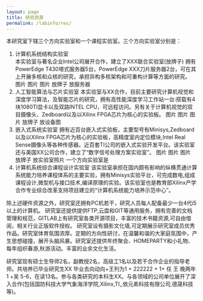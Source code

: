 ```yaml
---
layout: page
title: 研究资源
permalink: /labinfo/res/
---
```

本研究室下辖三个方向实验室和一个课程实验室。三个方向实验室分别是：   
1. 计算机系统结构实验室         
本实验室与著名企业Intel公司展开合作，建立了XXX联合实验室(放牌子)  拥有PowerEdge T430塔式服务器5台，PowerEdge XXX刀片服务器2台，可在其上开展多核和众核的研究，承担异构多核架构和可重构计算等方面的研究。  
图片  图片 图片  放牌子  放服务器
2. 人工智能算法与芯片实验室
本实验室与XX合作，目前主要研究计算机视觉和深度学习算法，及智能芯片的研究，拥有高性能深度学习工作站一台:搭载有4块1080TI显卡以及双路INTEL CPU，可远程访问。另有关于计算机视觉的双目摄像头、Zedboard以及以Xilinx FPGA芯片为核心的实验板。
图片  图片 图片  放牌子  放设备图
3. 嵌入式系统实验室
拥有近百台嵌入式实验板，主要型号有Minisys,Zedboard以及以Xilinx FPGA芯片为核心的实验板，高精度室内定位模块,Intel Real Sense摄像头等各种传感器。近百套TI公司的嵌入式实验开发平台。该实验室还与美国XX公司合作，建立了“数字信号处理方案实验室”。
图片  图片 图片  放牌子  放实验室照片
一个方向实验室是
4. 计算机系统综合课程设计实验室
该实验室承担在国内颇有影响的纵横贯通计算系统能力培养课程体系的主要实验，拥有Minisys实验平台，可完成数电,组成课程设计,微型机与接口技术,编译原理的实验。该实验室也是教育部Xilinx产学合作专业综合改革支持项目建立的“计算机系统能力培养示范中心”。

除上述硬件资源之外，研究室还拥有PC机若干，研究人员每人配备最少一台4代i5以上的计算机。
研究室还提供提供FTP,云盘和GIT等通用服务，拥有完善的文档管理和规范，GITLAB上有研究室各类开源项目，丰富的技术书籍资源,可自由借阅，相关行业正版软件授权。
研究室设有摄影文化墙,可定期展示研究室成员优秀作品。研究室体育氛围浓厚。定期的方向性研讨，在温馨和谐的大家庭氛围中，产生思想碰撞，展开头脑风暴。研究室还提供年终聚会、HOMEPARTY和小礼物、每年组织春游,秋游活动。丰富的业余文化生活。

研究室现有硕士生导师2名，副教授2名，高级工1名以及若干合作企业的指导老师。共培养已毕业研究生XX 毕业去向动向+王列为1 + 222222 + 1+ 任 王 晚两年 1 +吴 5-6，在读13名。参与各类研究的本科生XX。与各领域的公司单位展开了深入合作(包括国防科技大学气象海洋学院,Xilinx,TI,,依元素科技有限公司,德晟科技等)。


